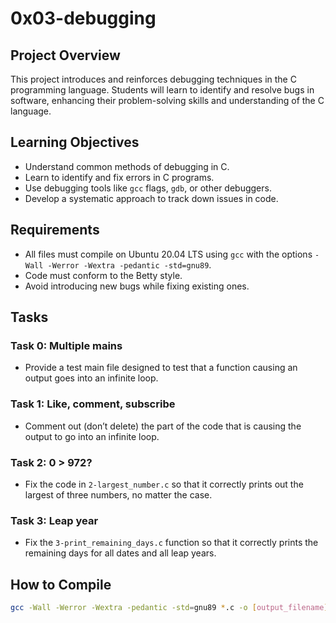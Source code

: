 # 0x03-debugging

## Project Overview
This project introduces and reinforces debugging techniques in the C programming language. Students will learn to identify and resolve bugs in software, enhancing their problem-solving skills and understanding of the C language.

## Learning Objectives
- Understand common methods of debugging in C.
- Learn to identify and fix errors in C programs.
- Use debugging tools like `gcc` flags, `gdb`, or other debuggers.
- Develop a systematic approach to track down issues in code.

## Requirements
- All files must compile on Ubuntu 20.04 LTS using `gcc` with the options `-Wall -Werror -Wextra -pedantic -std=gnu89`.
- Code must conform to the Betty style.
- Avoid introducing new bugs while fixing existing ones.

## Tasks
### Task 0: Multiple mains
- Provide a test main file designed to test that a function causing an output goes into an infinite loop.

### Task 1: Like, comment, subscribe
- Comment out (don’t delete) the part of the code that is causing the output to go into an infinite loop.

### Task 2: 0 > 972?
- Fix the code in `2-largest_number.c` so that it correctly prints out the largest of three numbers, no matter the case.

### Task 3: Leap year
- Fix the `3-print_remaining_days.c` function so that it correctly prints the remaining days for all dates and all leap years.

## How to Compile
```bash
gcc -Wall -Werror -Wextra -pedantic -std=gnu89 *.c -o [output_filename]
